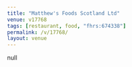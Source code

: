 ```yaml
---
title: "Matthew's Foods Scotland Ltd"
venue: v17768
tags: [restaurant, food, "fhrs:674338"]
permalink: /v/17768/
layout: venue
---
```

null